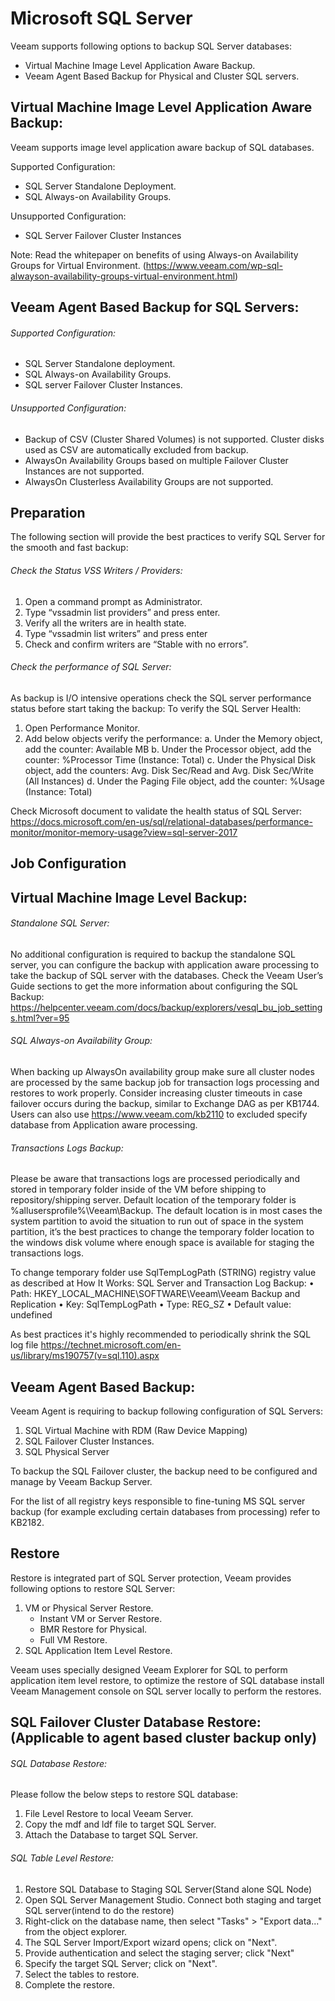 # Microsoft SQL Server

Veeam supports following options to backup SQL Server databases:

- Virtual Machine Image Level Application Aware Backup.
- Veeam Agent Based Backup for Physical and Cluster SQL servers.

## Virtual Machine Image Level Application Aware Backup:
Veeam supports image level application aware backup of SQL databases.

Supported Configuration:

-	SQL Server Standalone Deployment.
-	SQL Always-on Availability Groups.

Unsupported Configuration:

-	SQL Server Failover Cluster Instances 

Note:
Read the whitepaper on benefits of using Always-on Availability Groups for Virtual Environment. (https://www.veeam.com/wp-sql-alwayson-availability-groups-virtual-environment.html) 


## Veeam Agent Based Backup for SQL Servers:

###### Supported Configuration:

- SQL Server Standalone deployment.
- SQL Always-on Availability Groups.
- SQL server Failover Cluster Instances.

###### Unsupported Configuration: 

- Backup of CSV (Cluster Shared Volumes) is not supported. Cluster disks used as CSV are automatically excluded from backup.
- AlwaysOn Availability Groups based on multiple Failover Cluster Instances are not supported.
- AlwaysOn Clusterless Availability Groups are not supported.


## Preparation

The following section will provide the best practices to verify SQL Server for the smooth and fast backup:

###### Check the Status VSS Writers / Providers:

1.	Open a command prompt as Administrator.
2.	Type “vssadmin list providers” and press enter.
3.	Verify all the writers are in health state.
4.	Type “vssadmin list writers” and press enter
5.	Check and confirm writers are “Stable with no errors”.

###### Check the performance of SQL Server:

As backup is I/O intensive operations check the SQL server performance status before start taking the backup:
To verify the SQL Server Health:

1.	Open Performance Monitor.
2.	Add below objects verify the performance:
             a.	Under the Memory object, add the counter: Available MB
             b. Under the Processor object, add the counter: %Processor Time (Instance: Total)
             c. Under the Physical Disk object, add the counters: Avg. Disk Sec/Read and Avg. Disk Sec/Write (All Instances)
             d.	Under the Paging File object, add the counter: %Usage (Instance: Total)
             
Check Microsoft document to validate the health status of SQL Server: https://docs.microsoft.com/en-us/sql/relational-databases/performance-monitor/monitor-memory-usage?view=sql-server-2017 


## Job Configuration 

## Virtual Machine Image Level Backup:

###### Standalone SQL Server:

No additional configuration is required to backup the standalone SQL server, you can configure the backup with application aware processing to take the backup of SQL server with the databases.
Check the Veeam User’s Guide sections to get the more information about configuring the SQL Backup: https://helpcenter.veeam.com/docs/backup/explorers/vesql_bu_job_settings.html?ver=95 

###### SQL Always-on Availability Group:

When backing up AlwaysOn availability group make sure all cluster nodes are processed by the same backup job for transaction logs processing and restores to work properly. Consider increasing cluster timeouts in case failover occurs during the backup, similar to Exchange DAG as per KB1744.
Users can also use https://www.veeam.com/kb2110 to excluded specify database from Application aware processing.

###### Transactions Logs Backup:

Please be aware that transactions logs are processed periodically and stored in temporary folder inside of the VM before shipping to repository/shipping server. Default location of the temporary folder is %allusersprofile%\Veeam\Backup. 
The default location is in most cases the system partition to avoid the situation to run out of space in the system partition, it’s the best practices to change the temporary folder location to the windows disk volume where enough space is available for staging the transactions logs.

To change temporary folder use SqlTempLogPath (STRING) registry value as described at How It Works: SQL Server and Transaction Log Backup:
•	Path: HKEY_LOCAL_MACHINE\SOFTWARE\Veeam\Veeam Backup and Replication
•	Key: SqlTempLogPath
•	Type: REG_SZ
•	Default value: undefined

As best practices it's highly recommended to periodically shrink the SQL log file https://technet.microsoft.com/en-us/library/ms190757(v=sql.110).aspx 

## Veeam Agent Based Backup:

Veeam Agent is requiring to backup following configuration of SQL Servers:
1.	SQL Virtual Machine with RDM (Raw Device Mapping)
2.	SQL Failover Cluster Instances.
3.	SQL Physical Server
 
To backup the SQL Failover cluster, the backup need to be configured and manage by Veeam Backup Server.

For the list of all registry keys responsible to fine-tuning MS SQL server backup (for example excluding certain databases from processing) refer to KB2182.

## Restore 

Restore is integrated part of SQL Server protection, Veeam provides following options to restore SQL Server:
1.	VM or Physical Server Restore.
      - Instant VM or Server Restore.
      - BMR Restore for Physical.
      - Full VM Restore.
2.	SQL Application Item Level Restore.
      
Veeam uses specially designed Veeam Explorer for SQL to perform application item level restore, to optimize the restore of SQL database install Veeam Management console on SQL server locally to perform the restores.

## SQL Failover Cluster Database Restore: (Applicable to agent based cluster backup only)

###### SQL Database Restore:

Please follow the below steps to restore SQL database:
1.	File Level Restore to local Veeam Server.
2.	Copy the mdf and ldf file to target SQL Server.
3.	Attach the Database to target SQL Server.

###### SQL Table Level Restore:

1.	Restore SQL Database to Staging SQL Server(Stand alone SQL Node)
2.	Open SQL Server Management Studio. Connect both staging and target SQL server(intend to do the restore)
3.	Right-click on the database name, then select "Tasks" > "Export data..." from the object explorer.
4.	The SQL Server Import/Export wizard opens; click on "Next".
5.	Provide authentication and select the staging server; click "Next"
6.	Specify the target SQL Server; click on "Next".
7.	Select the tables to restore.
8.	Complete the restore.


